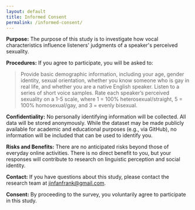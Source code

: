 ```yaml
---
layout: default
title: Informed Consent
permalink: /informed-consent/
---
```


**Purpose:**
The purpose of this study is to investigate how vocal characteristics influence listeners' judgments of a speaker's perceived sexuality.

**Procedures:**
If you agree to participate, you will be asked to:
> Provide basic demographic information, including your age, gender identity, sexual orientation, whether you know someone who is gay in real life, and whether you are a native English speaker.
> Listen to a series of short voice samples.
> Rate each speaker’s perceived sexuality on a 1-5 scale, where 1 = 100% heterosexual/straight, 5 = 100% homosexual/gay, and 3 = evenly bisexual.

**Confidentiality:**
No personally identifying information will be collected. All data will be stored anonymously.
While the dataset may be made publicly available for academic and educational purposes
(e.g., via GitHub), no information will be included that can be used to identify you.

**Risks and Benefits:**
There are no anticipated risks beyond those of everyday online activities. There is no direct benefit to you, but your responses will contribute to research on linguistic perception and social identity.

**Contact:**
If you have questions about this study, please contact the research team
at jinfanfrank@gmail.com.

**Consent:**
By proceeding to the survey, you voluntarily agree to participate in this study.
